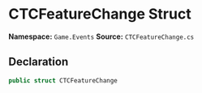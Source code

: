 # CTCFeatureChange Struct

**Namespace:** `Game.Events`
**Source:** `CTCFeatureChange.cs`

## Declaration

```csharp
public struct CTCFeatureChange
```

